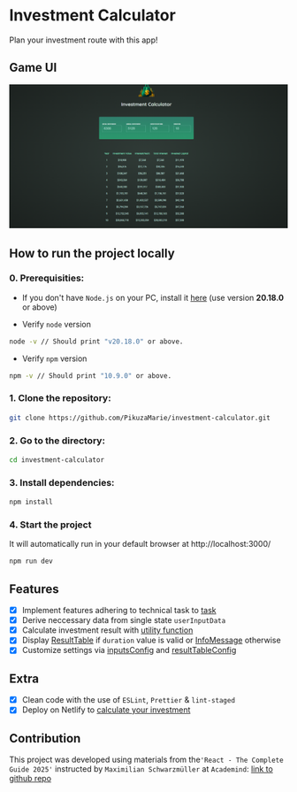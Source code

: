 # Investment Calculator

Plan your investment route with this app!

## Game UI

![App UI](./docs/img/app.png)

## How to run the project locally

### 0. Prerequisities:

- If you don't have `Node.js` on your PC, install it [here](https://nodejs.org/en/download) (use version **20.18.0** or above)

- Verify `node` version

```bash
node -v // Should print "v20.18.0" or above.
```

- Verify `npm` version

```bash
npm -v // Should print "10.9.0" or above.
```

### 1. Clone the repository:

```bash
git clone https://github.com/PikuzaMarie/investment-calculator.git
```

### 2. Go to the directory:

```bash
cd investment-calculator
```

### 3. Install dependencies:

```bash
npm install
```

### 4. Start the project

It will automatically run in your default browser at http://localhost:3000/

```bash
npm run dev
```

## Features

- [x] Implement features adhering to technical task to [task](/docs/taskDescription/task.md)
- [x] Derive neccessary data from single state `userInputData`
- [x] Calculate investment result with [utility function](src/common/utils/calculateInvestmentResults/calculateInvestmentResults.js)
- [x] Display [ResultTable](src/components/ResultTable/ResultTable.jsx) if `duration` value is valid or [InfoMessage](src/components/InfoMessage/InfoMessage.jsx) otherwise
- [x] Customize settings via [inputsConfig](src/common/constants/inputsConfig/inputs-config.js) and [resultTableConfig](src/common/constants/resultTableConfig/result-table-config.js)

## Extra

- [x] Clean code with the use of `ESLint`, `Prettier` & `lint-staged`
- [x] Deploy on Netlify to [calculate your investment](https://investment-calculator-by-marie.netlify.app/)

## Contribution

This project was developed using materials from the`'React - The Complete Guide 2025'` instructed by `Maximilian Schwarzmüller` at `Academind`: [link to github repo](https://github.com/academind/react-complete-guide-course-resources/blob/main/attachments/05%20Essentials%20Practice)
